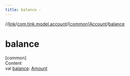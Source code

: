 ```yaml
---
title: balance -
---
```

//[link](../../index.md)/[com.tink.model.account](../index.md)/[[common]Account](index.md)/[balance](balance.md)



# balance  
[common]  
Content  
val [balance](balance.md): [Amount](../../com.tink.model.misc/[common]-amount/index.md)  



